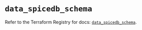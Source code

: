 # `data_spicedb_schema`

Refer to the Terraform Registry for docs: [`data_spicedb_schema`](https://registry.terraform.io/providers/educationperfect/spicedb/0.1.0/docs/data-sources/schema).
